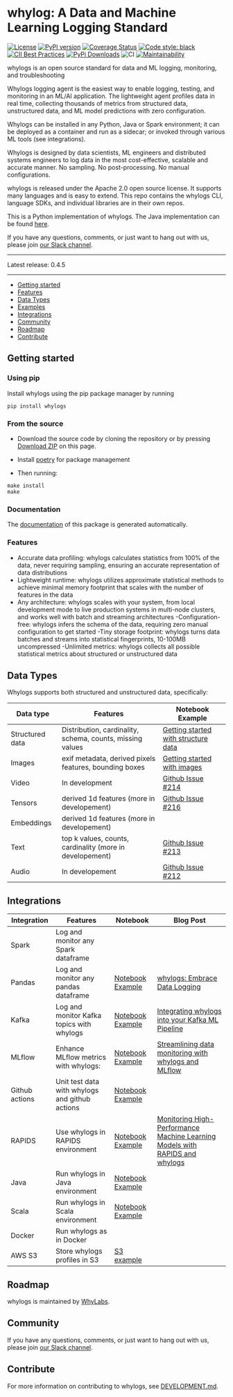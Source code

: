 # whylog: A Data and Machine Learning Logging Standard

[![License](http://img.shields.io/:license-Apache%202-blue.svg)](https://github.com/whylabs/whylogs-python/blob/mainline/LICENSE)
[![PyPI version](https://badge.fury.io/py/whylogs.svg)](https://badge.fury.io/py/whylogs)
[![Coverage Status](https://coveralls.io/repos/github/whylabs/whylogs-python/badge.svg?branch=mainline&service=github)](https://coveralls.io/github/whylabs/whylogs-python?branch=mainline)
[![Code style: black](https://img.shields.io/badge/code%20style-black-000000.svg)](https://github.com/python/black)
[![CII Best Practices](https://bestpractices.coreinfrastructure.org/projects/4490/badge)](https://bestpractices.coreinfrastructure.org/projects/4490)
[![PyPi Downloads](https://pepy.tech/badge/whylogs)](https://pepy.tech/project/whylogs)
![CI](https://github.com/whylabs/whylogs-python/workflows/whylogs%20CI/badge.svg)
[![Maintainability](https://api.codeclimate.com/v1/badges/442f6ca3dca1e583a488/maintainability)](https://codeclimate.com/github/whylabs/whylogs-python/maintainability)


whylogs is an open source standard for data and ML logging, monitoring, and troubleshooting

Whylogs logging agent is the easiest way to enable logging, testing, and monitoring in an ML/AI application. The lightweight agent profiles data in real time, collecting thousands of metrics from structured data, unstructured data, and ML model predictions with zero configuration. 

Whylogs can be installed in any Python, Java or Spark environment; it can be deployed as a container and run as a sidecar; or invoked through various ML tools (see integrations). 

Whylogs is designed by data scientists, ML engineers and distributed systems engineers to log data in the most cost-effective, scalable and accurate manner. No sampling. No post-processing. No manual configurations.

whylogs is released under the Apache 2.0 open source license. It supports many languages and is easy to extend. This repo contains the whylogs CLI, language SDKs, and individual libraries are in their own repos.


This is a Python implementation of whylogs. The Java implementation can be found [here](https://github.com/whylabs/whylogs-java).

If you have any questions, comments, or just want to hang out with us, please join [our Slack channel](http://join.slack.whylabs.ai/).


_____________
Latest release: 0.4.5

_____________


- [Getting started](#getting-started)
- [Features](#features)
- [Data Types](#data-types)
- [Examples](#examples)
- [Integrations](#integrations)
- [Community](#community)
- [Roadmap](#roadmap)
- [Contribute](#contribute)



## Getting started<a name="getting-started" />


### Using pip

Install whylogs using the pip package manager by running

```
pip install whylogs
```

### From the source 

- Download the source code by cloning the repository or by pressing [Download ZIP](https://github.com/whylabs/whylogs-python/archive/master.zip) on this page. 

- Install [poetry](https://python-poetry.org/docs/#installation) for package management

- Then running:

```
make install
make
```

### Documentation 

The [documentation](https://docs.whylabs.ai/docs/) of this package is generated automatically. 

### Features

- Accurate data profiling: whylogs calculates statistics from 100% of the data, never requiring sampling, ensuring an accurate representation of data distributions
- Lightweight runtime: whylogs utilizes approximate statistical methods to achieve minimal memory footprint that scales with the number of features in the data
- Any architecture: whylogs scales with your system, from local development mode to live production systems in multi-node clusters, and works well with batch and streaming architectures
-Configuration-free: whylogs infers the schema of the data, requiring zero manual configuration to get started
-Tiny storage footprint: whylogs turns data batches and streams into statistical fingerprints, 10-100MB uncompressed
-Unlimited metrics: whylogs collects all possible statistical metrics about structured or unstructured data


## Data Types<a name="data-types" />
Whylogs supports both structured and unstructured data, specifically: 

| Data type  | Features | Notebook Example |
| --- | --- | ---|
|Structured data | Distribution, cardinality, schema, counts, missing values | [Getting started with structure data](https://github.com/whylabs/whylogs-examples/blob/mainline/python/GettingStarted.ipynb) | 
| Images | exif metadata, derived pixels features,  bounding boxes | [Getting started with images](https://github.com/whylabs/whylogs-examples/blob/mainline/python/Logging_Images.ipynb) |
|Video  | In development  | [Github Issue #214](https://github.com/whylabs/whylogs/issues/214) | 
| Tensors | derived 1d features (more in developement) |  [Github Issue #216](https://github.com/whylabs/whylogs/issues/216) |
| Embeddings | derived 1d features (more in developement) |  |
| Text | top k values, counts, cardinality (more in developement) | [Github Issue #213](https://github.com/whylabs/whylogs/issues/213)|
| Audio | In developement | [Github Issue #212](https://github.com/whylabs/whylogs/issues/212) | 





## Integrations

| Integration | Features | Notebook | Blog Post |
| --- | --- | ---  | --- | 
| Spark | Log and monitor any Spark dataframe | | | 
| Pandas | Log and monitor any pandas dataframe | [Notebook Example](https://github.com/whylabs/whylogs-examples/blob/mainline/python/logging_example.ipynb) | [whylogs: Embrace Data Logging](https://whylabs.ai/blog/posts/whylogs-embrace-data-logging) |
| Kafka | Log and monitor Kafka topics with whylogs| [Notebook Example](https://github.com/whylabs/whylogs-examples/blob/mainline/python/Kafka.ipynb) | [Integrating whylogs into your Kafka ML Pipeline](https://whylabs.ai/blog/posts/integrating-whylogs-into-your-kafka-ml-pipeline) |
| MLflow | Enhance MLflow metrics with whylogs:  | [Notebook Example](https://github.com/whylabs/whylogs-examples/blob/mainline/python/MLFlow%20Integration%20Example.ipynb) | [Streamlining data monitoring with whylogs and MLflow](https://whylabs.ai/blog/posts/on-model-lifecycle-and-monitoring) |
| Github actions | Unit test data with whylogs and github actions| [Notebook Example](https://github.com/whylabs/whylogs-examples/tree/mainline/github-actions) | |
| RAPIDS |  Use whylogs in RAPIDS environment | [Notebook Example](https://github.com/whylabs/whylogs-examples/blob/mainline/python/RAPIDS%20GPU%20Integration%20Example.ipynb)| [Monitoring High-Performance Machine Learning Models with RAPIDS and whylogs](https://whylabs.ai/blog/posts/monitoring-high-performance-machine-learning-models-with-rapids-and-whylogs) |
| Java | Run whylogs in Java environment| [Notebook Example](https://github.com/whylabs/whylogs-examples/blob/mainline/java/demo1/src/main/java/com/whylogs/examples/WhyLogsDemo.java) | |
| Scala | Run whylogs in Scala environment|  [Notebook Example](https://github.com/whylabs/whylogs-examples/blob/mainline/scala/src/main/scala/WhyLogsDemo.scala) | |
| Docker | Run whylogs as in Docker |  | |
| AWS S3 |  Store whylogs profiles in S3 | [S3 example](https://github.com/whylabs/whylogs-examples/blob/mainline/python/S3%20example.ipynb)

 
## Roadmap

whylogs is maintained by [WhyLabs](https://whylabs.ai).

## Community

If you have any questions, comments, or just want to hang out with us, please join [our Slack channel](http://join.slack.whylabs.ai/).


## Contribute

For more information on contributing to whylogs, see [DEVELOPMENT.md](https://github.com/whylabs/whylogs/blob/mainline/DEVELOPMENT.md).


 




